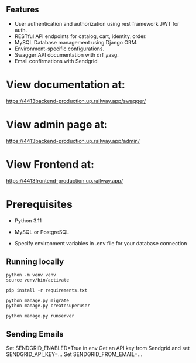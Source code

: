 ## Features
- User authentication and authorization using rest framework JWT for auth.
- RESTful API endpoints for catalog, cart, identity, order.
- MySQL Database management using Django ORM.
- Environment-specific configurations.
- Swagger API documentation with drf_yasg.
- Email confirmations with Sendgrid

# View documentation at:
https://4413backend-production.up.railway.app/swagger/

# View admin page at:
https://4413backend-production.up.railway.app/admin/

# View Frontend at:
https://4413frontend-production.up.railway.app/

# Prerequisites
- Python 3.11
- MySQL or PostgreSQL

- Specify environment variables in .env file for your database connection

## Running locally

```
python -m venv venv
source venv/bin/activate
```

```
pip install -r requirements.txt
```

```
python manage.py migrate
python manage.py createsuperuser
```

```
python manage.py runserver
```

## Sending Emails

Set SENDGRID_ENABLED=True in env
Get an API key from Sendgrid and set SENDGRID_API_KEY=...
Set SENDGRID_FROM_EMAIL=...


